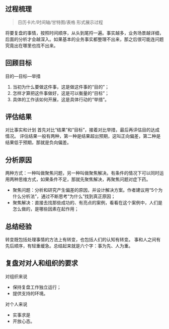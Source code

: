 ## 过程梳理

> 日历卡片/时间轴/甘特图/表格 形式展示过程

将要复盘的事情，按照时间顺序，从头到尾捋一遍。事实越多，业务场景越详细，后面的分析才会越深入。如果基本的业务事实都整理不出来，那之后很可能连问题究竟出在哪里也找不出来。

## 回顾目标

目的—目标—举措

1. 当初为什么要做这件事，这是做这件事的“目的”；
2. 怎样才算把这件事做好，这是可以衡量的“目标”；
3. 具体的工作该如何开展，这是具体行动的“举措”。

## 评估结果

对比事实和计划
首先对比“结果”和“目标”，接着对比举措，最后再评估目的达成情况。
评估结果一般有两种，第一种是结果超出预期，这叫正向偏差，第二种是结果低于预期，那就是负向偏差。

## 分析原因

两种方式：一种叫做聚焦问题，另一种叫做聚焦解决。有条件的情况下可以同时运用两种思维方式，如果条件不足，那就先聚焦解决，再聚焦问题对症下药。

- 聚焦问题：分析和研究产生偏差的原因，并设计解决方案。作者建议用“5个为什么分析法”，通过不断思考“为什么”找到真正原因；
- 聚焦解决：直接去找那些成功的、有亮点的案例，看看在这个案例中，人们是怎么做的，是哪些因素在起作用；

## 总结经验

转变既包括处理事情的方法上有转变，也包括人们的认知有转变。
事和人之间有先后顺序，有轻重缓急。总结起来就是六个字：事为先、人为重。

## 复盘对对人和组织的要求

对组织来说

- 保持复盘工作独立运行；
- 提供支持的环境。

对个人来说

- 实事求是
- 开放心态。
